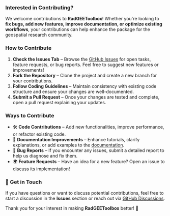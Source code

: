 ### Interested in Contributing?

We welcome contributions to **RadGEEToolbox**! Whether you're looking to **fix bugs, add new features, improve documentation, or optimize existing workflows**, your contributions can help enhance the package for the geospatial research community.

### How to Contribute  
1. **Check the Issues Tab** – Browse the [GitHub Issues](https://github.com/radwinskis/RadGEEToolbox/issues) for open tasks, feature requests, or bug reports. Feel free to suggest new features or improvements!  
2. **Fork the Repository** – Clone the project and create a new branch for your contributions.  
3. **Follow Coding Guidelines** – Maintain consistency with existing code structure and ensure your changes are well-documented.  
4. **Submit a Pull Request** – Once your changes are tested and complete, open a pull request explaining your updates.  

### Ways to Contribute  
- 🛠️ **Code Contributions** – Add new functionalities, improve performance, or refactor existing code.  
- 📖 **Documentation Improvements** – Enhance tutorials, clarify explanations, or add examples to the [documentation](https://radgeetoolbox.readthedocs.io/en/latest/).  
- 🐛 **Bug Reports** – If you encounter any issues, submit a detailed report to help us diagnose and fix them.  
- 🌍 **Feature Requests** – Have an idea for a new feature? Open an issue to discuss its implementation!  

### 💬 Get in Touch  
If you have questions or want to discuss potential contributions, feel free to start a discussion in the **Issues** section or reach out via [GitHub Discussions](https://github.com/radwinskis/RadGEEToolbox/discussions).

Thank you for your interest in making **RadGEEToolbox** better! 🚀